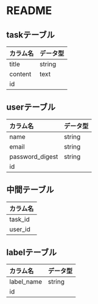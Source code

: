 # README
## taskテーブル
|  カラム名  | データ型  |
|  :---     | :---    |
| title     | string  |
| content   | text    |
| id        |


## userテーブル
|  カラム名          | データ型  |
|  :---            | :---    |
| name             | string  |
| email            | string  |
| password_digest  | string  |
| id               |


## 中間テーブル
|  カラム名   |
|  :---      |
| task_id    |
| user_id    |  




## labelテーブル
|  カラム名   | データ型  |
|  :---      | :---    |
| label_name | string  |
| id         |  
